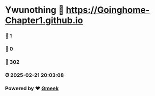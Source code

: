 # Ywunothing :link: https://Goinghome-Chapter1.github.io 
### :page_facing_up: [1](https://Goinghome-Chapter1.github.io/tag.html) 
### :speech_balloon: 0 
### :hibiscus: 302 
### :alarm_clock: 2025-02-21 20:03:08 
### Powered by :heart: [Gmeek](https://github.com/Meekdai/Gmeek)
